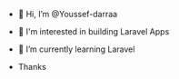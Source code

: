 - 👋 Hi, I’m @Youssef-darraa
- 👀 I'm interested in building Laravel Apps
- 🌱 I’m currently learning Laravel

- Thanks

<!---
Youssef-darraa/Youssef-darraa is a ✨ special ✨ repository because its `README.md` (this file) appears on your GitHub profile.
You can click the Preview link to take a look at your changes.
--->
